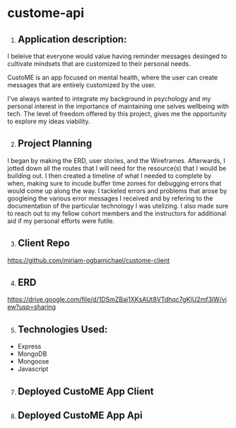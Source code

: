 # custome-api

1. ## Application description:

I beleive that everyone would value having reminder messages desinged to cultivate mindsets that are customized to their personal needs.

CustoME is an app focused on mental health, where the user can create messages that are entirely customized by the user.

I've always wanted to integrate my background in psychology and my personal interest in the importance of maintaining one selves wellbeing with tech. The level of freedom offered by this project, gives me the opportunity to explore my ideas viability.

2. ## Project Planning

  I began by making the ERD, user stories, and the Wireframes. Afterwards, I jotted down all the routes that I will need for the resource(s) that I would be building out. I then created a timeline of what I needed to complete by when, making sure to incude buffer time zomes for debugging errors that would come up along the way. I tackeled errors and problems that arose by googleing the various error messages I received and by refering to the documentation of the particular technology I was utelizing. I also made sure to reach out to my fellow cohort members and the instructors for additional aid if my personal efforts were futile.

3. ## Client Repo

https://github.com/miriam-ogbamichael/custome-client

4. ## ERD

https://drive.google.com/file/d/1DSmZBaj1XKsAUt8VTdhqc7gKIU2mf3iW/view?usp=sharing

5. ## Technologies Used:
- Express
- MongoDB
- Mongoose
- Javascript

7. ## Deployed CustoME App Client

8. ## Deployed CustoME App Api

